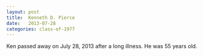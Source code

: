 ```yaml
---
layout: post
title:  Kenneth D. Pierce
date:   2013-07-28
categories: class-of-1977
---
```

Ken passed away on July 28, 2013 after a long illness. He was 55 years old.
